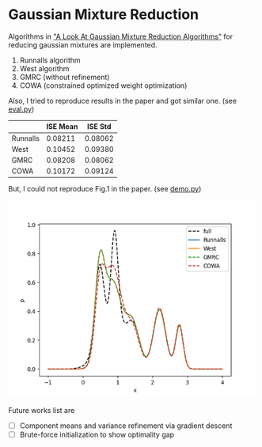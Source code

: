 # Gaussian Mixture Reduction

Algorithms in ["A Look At Gaussian Mixture Reduction Algorithms"](https://ieeexplore.ieee.org/stamp/stamp.jsp?arnumber=5977695) for reducing gaussian mixtures are implemented.

1) Runnalls algorithm
2) West algorithm
3) GMRC (without refinement)
4) COWA (constrained optimized weight optimization)

Also, I tried to reproduce results in the paper and got similar one. (see [eval.py](./eval.py))

|          | ISE Mean | ISE Std |
|----------|----------|---------|
| Runnalls | 0.08211  | 0.08062 |
| West     | 0.10452  | 0.09380 |
| GMRC     | 0.08208  | 0.08062 |
| COWA     | 0.10172  | 0.09124 |

But, I could not reproduce Fig.1 in the paper. (see [demo.py](./demo.py))

<img alt="Reducec mixtures" height="400" src="./images/demo.png" width="500"/>

Future works list are
- [ ] Component means and variance refinement via gradient descent
- [ ] Brute-force initialization to show optimality gap
